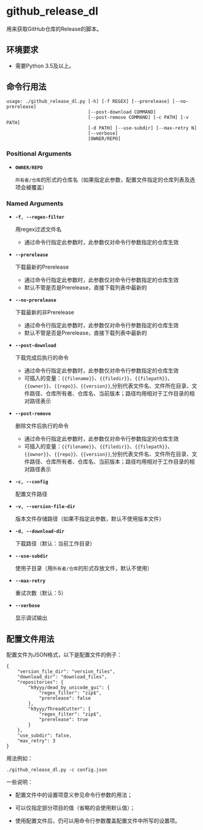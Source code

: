 # github_release_dl

用来获取GitHub仓库的Release的脚本。

## 环境要求


* 需要Python 3.5及以上。

## 命令行用法

```
usage: ./github_release_dl.py [-h] [-f REGEX] [--prerelease] [--no-prerelease]
                              [--post-download COMMAND]
                              [--post-remove COMMAND] [-c PATH] [-v PATH]
                              [-d PATH] [--use-subdir] [--max-retry N]
                              [--verbose]
                              [OWNER/REPO]
```

### Positional Arguments

*  **`OWNER/REPO`**

   `所有者/仓库`的形式的仓库名（如果指定此参数，配置文件指定的仓库列表及选项会被覆盖）

### Named Arguments

*  **`-f, --regex-filter`**

   用regex过滤文件名
	- 通过命令行指定此参数时，此参数仅对命令行参数指定的仓库生效

*  **`--prerelease`**

   下载最新的Prerelease
	- 通过命令行指定此参数时，此参数仅对命令行参数指定的仓库生效
	- 默认不管是否是Prerelease，直接下载列表中最新的

*  **`--no-prerelease`**

   下载最新的非Prerelease
	- 通过命令行指定此参数时，此参数仅对命令行参数指定的仓库生效
	- 默认不管是否是Prerelease，直接下载列表中最新的

*  **`--post-download`**

   下载完成后执行的命令
	- 通过命令行指定此参数时，此参数仅对命令行参数指定的仓库生效
	- 可插入的变量：`{{filename}}`、`{{filedir}}`、`{{filepath}}`、`{{owner}}`、`{{repo}}、{{version}}`,分别代表文件名、文件所在目录、文件路径、仓库所有者、仓库名、当前版本；路径均用相对于工作目录的相对路径表示

*  **`--post-remove`**

   删除文件后执行的命令
	- 通过命令行指定此参数时，此参数仅对命令行参数指定的仓库生效
	- 可插入的变量：`{{filename}}`、`{{filedir}}`、`{{filepath}}`、`{{owner}}`、`{{repo}}、{{version}}`,分别代表文件名、文件所在目录、文件路径、仓库所有者、仓库名、当前版本；路径均用相对于工作目录的相对路径表示

*  **`-c, --config`**

   配置文件路径

*  **`-v, --version-file-dir`**

   版本文件存储路径（如果不指定此参数，默认不使用版本文件）

*  **`-d, --download-dir`**

   下载路径（默认：当前工作目录）

*  **`--use-subdir`**

   使用子目录（用`所有者/仓库`的形式存放文件，默认不使用）

*  **`--max-retry`**

   重试次数（默认：5）

*  **`--verbose`**

   显示调试输出

## 配置文件用法

配置文件为JSON格式，以下是配置文件的例子：

```
{
    "version_file_dir": "version_files",
    "download_dir": "download_files",
    "repositories": {
        "k9yyy/dead_by_unicode_gui": {
            "regex_filter": "zip$",
            "prerelease": false
        },
        "k9yyy/ThreadCutter": {
            "regex_filter": "zip$",
            "prerelease": true
        }
    },
    "use_subdir": false,
    "max_retry": 3
}
```

用法例如：

```
./github_release_dl.py -c config.json
```

一些说明：


* 配置文件中的设置项意义参见命令行参数的用法；


* 可以仅指定部分项目的值（省略的会使用默认值）；


* 使用配置文件后，仍可以用命令行参数覆盖配置文件中所写的设置项。
